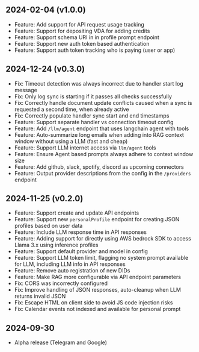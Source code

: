 
2024-02-04 (v1.0.0)
------------------

- Feature: Add support for API request usage tracking
- Feature: Support for depositing VDA for adding credits
- Feature: Support schema URI in in profile prompt endpoint
- Feature: Support new auth token based authentication
- Feature: Support auth token tracking who is paying (user or app)

2024-12-24 (v0.3.0)
------------------

- Fix: Timeout detection was always incorrect due to handler start log message
- Fix: Only log sync is starting if it passes all checks successfully
- Fix: Correctly handle document update conflicts caused when a sync is requested a second time, when already active
- Fix: Correctly populate handler sync start and end timestamps
- Feature: Support separate handler vs connection timeout config
- Feature: Add `/llm/agent` endpoint that uses langchain agent with tools
- Feature: Auto-summarize long emails when adding into RAG context window without using a LLM (fast and cheap)
- Feature: Support LLM internet access via `llm/agent` tools
- Feature: Ensure Agent based prompts always adhere to context window size
- Feature: Add github, slack, spotify, discord as upcoming connectors
- Feature: Output provider descriptions from the config in the `/providers` endpoint

2024-11-25 (v0.2.0)
------------------

- Feature: Support create and update API endpoints
- Feature: Support new `personalProfile` endpoint for creating JSON profiles based on user data
- Feature: Include LLM response time in API responses
- Feature: Adding support for directly using AWS bedrock SDK to access Llama 3.x using inference profiles
- Feature: Support default provider and model in config
- Feature: Support LLM token limit, flagging no system prompt available for LLM, including LLM info in API responses
- Feature: Remove auto registration of new DIDs
- Feature: Make RAG more configurable via API endpoint parameters
- Fix: CORS was incorrectly configured
- Fix: Improve handling of JSON responses, auto-cleanup when LLM returns invalid JSON
- Fix: Escape HTML on client side to avoid JS code injection risks
- Fix: Calendar events not indexed and available for personal prompt

2024-09-30
------------------

- Alpha release (Telegram and Google)